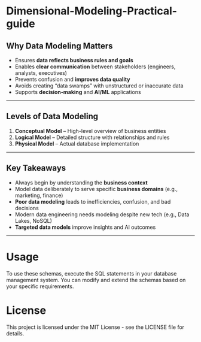 # Dimensional-Modeling-Practical-guide



##  Why Data Modeling Matters

- Ensures **data reflects business rules and goals**
- Enables **clear communication** between stakeholders (engineers, analysts, executives)
- Prevents confusion and **improves data quality**
- Avoids creating “data swamps” with unstructured or inaccurate data
- Supports **decision-making** and **AI/ML** applications

---
##  Levels of Data Modeling

1. **Conceptual Model** – High-level overview of business entities  
2. **Logical Model** – Detailed structure with relationships and rules  
3. **Physical Model** – Actual database implementation

---

##  Key Takeaways

- Always begin by understanding the **business context**
- Model data deliberately to serve specific **business domains** (e.g., marketing, finance)
- **Poor data modeling** leads to inefficiencies, confusion, and bad decisions
- Modern data engineering needs modeling despite new tech (e.g., Data Lakes, NoSQL)
- **Targeted data models** improve insights and AI outcomes

---


# Usage

To use these schemas, execute the SQL statements in your database management system. You can modify and extend the schemas based on your specific requirements.

# License

This project is licensed under the MIT License - see the LICENSE file for details.